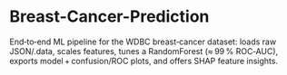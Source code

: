 # Breast-Cancer-Prediction
End‑to‑end ML pipeline for the WDBC breast‑cancer dataset: loads raw JSON/.data, scales features, tunes a RandomForest (≈ 99 % ROC‑AUC), exports model + confusion/ROC plots, and offers SHAP feature insights.
